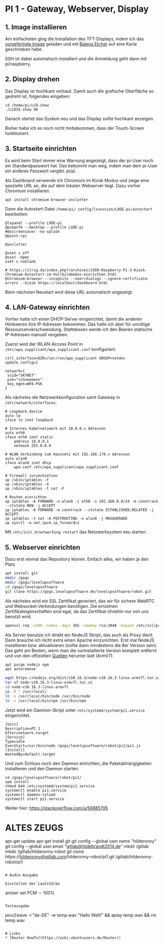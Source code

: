 # PI 1 - Gateway, Webserver, Display

## 1. Image installieren

Am einfachsten ging die Installation des TFT-Displays, indem ich das
[vorgefertigte Image](https://www.waveshare.com/wiki/3.5inch_RPi_LCD_(A)#Image) geladen und
mit [Balena Etcher](https://www.balena.io/etcher/) auf eine Karte geschrieben habe.

SSH ist dabei automatisch installiert und die Anmeldung geht dann mit pi/raspberry.

## 2. Display drehen

Das Display ist hochkant verbaut. Damit auch die grafische Oberfläche so gedreht ist, folgendes eingeben:

```
cd /home/pi/LCD-show
./LCD35-show 90
```

Danach startet das System neu und das DIsplay sollte hochkant anzeigen.

Bisher habe ich es noch nicht hinbekommen, dass der Touch-Screen funktioniert.

## 3. Startseite einrichten

Es wird beim Start immer eine Warnung angezeigt, dass der pi-User noch ein Standardpasswort hat.
Das bekommt man weg, indem man dem pi-User ein anderes Passwort vergibt: pi/pi.

Als Dashboard verwende ich Chromium im Kiosk Modus und zeige eine spezielle URL an, die auf dem lokalen Webserver
liegt. Dazu vorher Chromium installieren.

```
apt install chromium-browser unclutter
```

Dann die Autostart-Datei `/home/pi/.config/lxsession/LXDE-pi/autostart` bearbeiten:

```
@lxpanel --profile LXDE-pi
@pcmanfm --desktop --profile LXDE-pi
#@xscreensaver -no-splash
@point-rpi

@unclutter

@xset s off
@xset -dpms
xset s noblank

# https://itrig.de/index.php?/archives/2309-Raspberry-Pi-3-Kiosk-Chromium-Autostart-im-Vollbildmodus-einrichten.html
@chromium-browser --incognito --noerrdialogs --ignore-certificate-errors --kiosk https://localhost/dashboard.html
```

Beim nächsten Neustart wird diese URL automatisch angezeigt.

## 4. LAN-Gateway einrichten

Vorher hatte ich einen DHCP-Server eingerichtet, damit die anderen Himbeeren
ihre IP-Adressen bekommen. Das halte ich aber für unnötige Ressourcenverschwendung.
Stattdessen werde ich den Beeren statische IP-Adressen manuell vergeben.

Zuerst wird der WLAN-Access Point in `/etc/wpa_supplicant/wpa_supplicant.conf` konfiguriert:

```
ctrl_interface=DIR=/var/run/wpa_supplicant GROUP=netdev
update_config=1

network={
 ssid="SKYNET"
 psk="schneemann"
 key_mgmt=WPA-PSK
}
```

Als nächstes die Netzwerkkonfiguration samt Gateway in `/etc/network/interfaces`:

```
# Loopback device
auto lo
iface lo inet loopback

# Internes Kabelnetzwerk mit 10.0.0.x Adressen
auto eth0
iface eth0 inet static
    address 10.0.0.1
    netmask 255.0.0.0

# WLAN Verbindung zum Hausnetz mit 192.168.178.x Adressen
auto wlan0
iface wlan0 inet dhcp
    wpa-conf /etc/wpa_supplicant/wpa_supplicant.conf

# Firewall zuruecksetzen
up /sbin/iptables -F
up /sbin/iptables -X
up /sbin/iptables -t nat -F

# Routen einrichten
up iptables -A FORWARD -o wlan0 -i eth0 -s 192.168.0.0/24 -m conntrack --ctstate NEW -j ACCEPT
up iptables -A FORWARD -m conntrack --ctstate ESTABLISHED,RELATED -j ACCEPT
up iptables -t nat -A POSTROUTING -o wlan0 -j MASQUERADE
up sysctl -w net.ipv4.ip_forward=1
```

Mit  `/etc/init.d/networking restart` das Netzwerksystem neu starten.

## 5. Webserver einrichten

Dazu erst einmal das Repository klonen. Einfach alles, wir haben ja den Platz.

```sh
apt install git
mkdir /gogs
mkdir /gogs/levelupsoftware
cd /gogs/levelupsoftware
git clone https://gogs.levelupsoftware.de/levelupsoftware/robot.git
```

Als nächstes wird ein SSL Zertifikat generiert, das wir für sichere WebRTC und Websocket-Verbindungen benötigen. Die einzelnen Zertifikateigenschaften sind egal, da das Zertifikat ohnehin nur von uns benutzt wird.

```sh
openssl req -x509 -nodes -days 365 -newkey rsa:2048 -keyout /etc/ssl/private/selfsigned.key -out /etc/ssl/certs/selfsigned.crt
```

Als Server benutze ich direkt ein NodeJS Skript, das auch als Proxy dient. Dann brauche ich nicht extra einen Apache einzurichten. Erst mal NodeJS installieren bzw. aktualisieren (sollte dann mindestens die 8er Version sein). Das geht am Besten, wenn man die vorinstallierte Version komplett entfernt und von den offiziellen [Quellen](https://nodejs.org/en/download/) herunter lädt (ArmV7).

```sh
apt purge nodejs npm
apt autoremove

wget https://nodejs.org/dist/v10.16.3/node-v10.16.3-linux-armv7l.tar.xz
tar xf node-v10.16.3-linux-armv7l.tar.xz
cd node-v10.16.3-linux-armv7l
cp -R * /usr/local/
ln -s /usr/local/bin/node /usr/bin/node
ln -s /usr/local/bin/npm /usr/bin/npm
```

Jetzt wird ein Daemon-Skript unter `/etc/systemd/system/pi1.service` eingerichtet.

```
[Unit]
Description=PI 1
After=network.target
[Service]
Type=idle
ExecStart=/usr/bin/node /gogs/levelupsoftware/robot/pi1/pi1.js
[Install]
WantedBy=default.target
```

Und zum Schluss noch den Daemon einrichten, die Paketabhängigkeiten installieren und den
Daemon starten.

```
cd /gogs/levelupsoftware/robot/pi1/
npm install
chmod 644 /etc/systemd/system/pi1.service
systemctl enable pi1.service
systemctl daemon-reload
systemctl start pi1.service
```

Weiter hier:
https://stackoverflow.com/a/56885795



# ALTES ZEUGS


apt-get update
apt-get install git
git config --global user.name "hilderonny"
git config --global user.email "gitlab@hildebrandt2014.de"
mkdir /gitlab
mkdir /gitlab/hilderonny-robot
git clone https://hilderonny@gitlab.com/hilderonny-robot/pi1.git /gitlab/hilderonny-robot/pi1
```

# Audio-Ausgabe

Einstellen der Lautstärke

```
amixer set PCM -- 100%
```

Testausgabe

```
pico2wave -l "de-DE" -w temp.wav "Hallo Welt!" && aplay temp.wav && rm temp.wav
```

# Links
* [Router HowTo](https://wiki.ubuntuusers.de/Router/)

